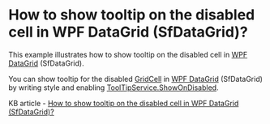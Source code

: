 # How to show tooltip on the disabled cell in WPF DataGrid (SfDataGrid)?

This example illustrates how to show tooltip on the disabled cell in [WPF DataGrid](https://www.syncfusion.com/wpf-ui-controls/datagrid) (SfDataGrid).

You can show tooltip for the disabled [GridCell](http://help.syncfusion.com/cr/cref_files/wpf/Syncfusion.SfGrid.WPF~Syncfusion.UI.Xaml.Grid.GridCell.html) in [WPF DataGrid](https://www.syncfusion.com/wpf-ui-controls/datagrid) (SfDataGrid) by writing style and enabling [ToolTipService.ShowOnDisabled](https://docs.microsoft.com/en-us/dotnet/api/system.windows.controls.tooltipservice.showondisabled?view=netframework-4.7.2).

KB article - [How to show tooltip on the disabled cell in WPF DataGrid (SfDataGrid)?](https://www.syncfusion.com/kb/9758/how-to-show-tooltip-on-the-disabled-cell-in-wpf-datagrid-sfdatagrid)
